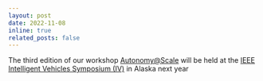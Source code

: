 ```yaml
---
layout: post
date: 2022-11-08
inline: true
related_posts: false
---
```


The third edition of our workshop [Autonomy@Scale](https://sites.google.com/view/autonomyatscale2023) will be held at the [IEEE Intelligent Vehicles Symposium (IV)](https://2023.ieee-iv.org) in Alaska next year
